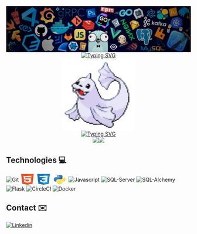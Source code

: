 <div align="center">
  <img src="assets/banner.jpeg" min-width="1000px" max-width="1000px" width="1000px" align="center" alt="banner">
</div>

<div align="center">
    <a href="https://git.io/typing-svg"><img src="https://readme-typing-svg.demolab.com?font=Press+Start+2P&duration=200&pause=600&color=F5F1F0&center=true&multiline=true&width=530&height=120&lines=-%3D-%3D-%3D-%3D-%3D-%3D-%3D--%3D-%3D-%3D-%3D-%3D-;++++++++Welcome+to+my+profile!;-%3D-%3D-%3D-%3D-%3D-%3D-%3D--%3D-%3D-%3D-%3D-%3D-;(+%E2%80%A2+%CC%80%CF%89%E2%80%A2%CC%81+)%E2%9C%A7(+%E2%80%A2+%CC%80%CF%89%E2%80%A2%CC%81+)%E2%9C%A7(+%E2%80%A2+%CC%80%CF%89%E2%80%A2%CC%81+)%E2%9C%A7" alt="Typing SVG" /></a>
    <br>
    <img src="assets/dewgong.gif" align="center" min-width="100px" max-width="100px" width="200px" align="center" alt="Dewgong">
    <br>
    <a href="https://git.io/typing-svg"><img src="https://readme-typing-svg.demolab.com?font=Press+Start+2P&duration=200&pause=600&color=F5F1F0&center=true&multiline=true&width=530&height=120&lines=-%3D-%3D-%3D-%3D-%3D-%3D-%3D--%3D-%3D-%3D-%3D-%3D-;++++++++Please+enjoy!;-%3D-%3D-%3D-%3D-%3D-%3D-%3D--%3D-%3D-%3D-%3D-%3D-;(+%E2%80%A2+%CC%80%CF%89%E2%80%A2%CC%81+)%E2%9C%A7(+%E2%80%A2+%CC%80%CF%89%E2%80%A2%CC%81+)%E2%9C%A7(+%E2%80%A2+%CC%80%CF%89%E2%80%A2%CC%81+)%E2%9C%A7" alt="Typing SVG" /></a>
</div>
<div align="center">
    <a href="https://github.com/PauloViniciusS">
    <a href="https://www.adamalston.com/"><img height="137px" src="https://github-readme-stats.vercel.app/api?username=PauloViniciusS&hide_title=true&include_all_commits=true&hide_border=true&show_icons=true&count_private=true&line_height=21&text_color=000&icon_color=000&bg_color=0,ea6161,ffc64d,fffc4d,52fa5a&theme=graywhite&rank_icon=github&hide=stars,prs,contribs" /><!-- wi*quL3fcV --><img height="137px" src="https://github-readme-stats.vercel.app/api/top-langs/?username=PauloViniciusS&hide_title=true&hide_border=true&layout=compact&langs_count=6&exclude_repo=comp426,Redventures-Movie-Quotes&text_color=000&icon_color=fff&bg_color=0,52fa5a,4dfcff,c64dff&theme=graywhite" /></a>
</div>

<div style="display: inline_block">
 <h2> Technologies 💻 </h2>
  <img align="center" alt="Git" height="30" width="40" src="https://cdn.jsdelivr.net/gh/devicons/devicon/icons/git/git-original.svg">
  <img align="center" alt="HTML" height="30" width="40" src="https://raw.githubusercontent.com/devicons/devicon/master/icons/html5/html5-original.svg">
  <img align="center" alt="CSS" height="30" width="40" src="https://raw.githubusercontent.com/devicons/devicon/master/icons/css3/css3-original.svg">
  <img align="center" alt="Python" height="30" width="40" src="https://raw.githubusercontent.com/devicons/devicon/master/icons/python/python-original.svg">
  <img align="center" alt="Javascript" height="30" width="40" src="https://cdn.jsdelivr.net/gh/devicons/devicon/icons/javascript/javascript-original.svg">       
  <img align="center" alt="SQL-Server" height="30" width="40" src="https://cdn.jsdelivr.net/gh/devicons/devicon/icons/microsoftsqlserver/microsoftsqlserver-plain.svg">
  <img align="center" alt="SQL-Alchemy" height="80" width="80" src="https://cdn.jsdelivr.net/gh/devicons/devicon/icons/sqlalchemy/sqlalchemy-original-wordmark.svg"/>
  <img align="center" alt="Flask" height="60" width="60" src="https://cdn.jsdelivr.net/gh/devicons/devicon/icons/flask/flask-original-wordmark.svg"/>
  <img align="center" alt="CircleCI" height="50" width="50" src="https://cdn.jsdelivr.net/gh/devicons/devicon/icons/circleci/circleci-plain.svg"/>
  <img align="center" alt="Docker" height="50" width="50" src="https://cdn.jsdelivr.net/gh/devicons/devicon/icons/docker/docker-original-wordmark.svg"/>
</div>
<div>
<h2>  Contact ✉️ </h2>

[![Linkedin](https://img.shields.io/badge/LinkedIn-0077B5?style=for-the-badge&logo=linkedin&logoColor=white)](https://www.linkedin.com/in/paulo-vin%C3%ADcius/)

</div> 